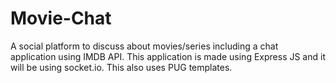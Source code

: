 # Movie-Chat
A social platform to discuss about movies/series including a chat application using IMDB API.
This application is made using Express JS and it will be using socket.io. 
This also uses PUG templates.
